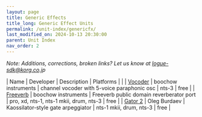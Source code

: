 ```yaml
---
layout: page
title: Generic Effects
title_long: Generic Effect Units
permalink: /unit-index/genericfx/
last_modified_on: 2024-10-13 20:30:00
parent: Unit Index
nav_order: 2
---
```


_Note: Additions, corrections, broken links? Let us know at logue-sdk@korg.co.jp_

| Name | Developer | Description | Platforms | |
| [Vocoder](https://blog.boochow.com/logue/vocoder_nts3) | boochow instruments | channel vocoder with 5-voice paraphonic osc | nts-3 | free |
| [Freeverb](https://blog.boochow.com/logue/freeverb-logue) | boochow instruments | Freeverb public domain reverberator port | pro, xd, nts-1, nts-1 mkii, drum, nts-3 | free |
| [Gator 2](https://github.com/dukesrg/logue-sdk/releases) | Oleg Burdaev | Kaossilator-style gate arpeggiator | nts-1 mkii, drum, nts-3 | free |
